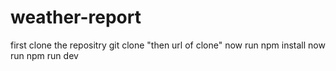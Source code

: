 # weather-report

first clone the repositry git clone "then url of clone"
now run npm install
now run npm run dev
